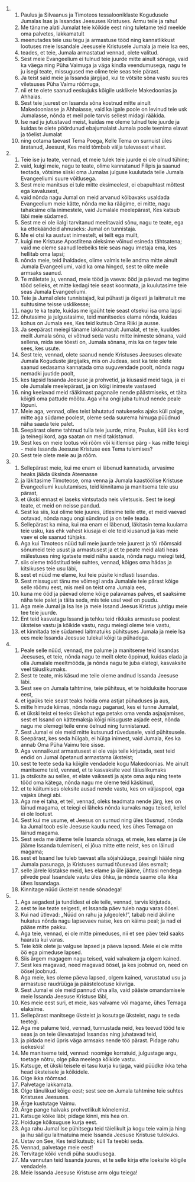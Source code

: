 <ol>
  <li>
    <ol>
      <li>Paulus ja Silvaanus ja Timoteos tessalooniklaste Kogudusele Jumalas Isas ja Issandas Jeesuses Kristuses. Armu teile ja rahu!</li>
      <li>Me täname alati Jumalat teie kõikide eest ning tuletame teid meelde oma palvetes, lakkamatult</li>
      <li>meenutades teie usu tegu ja armastuse tööd ning kannatlikkust lootuses meie Issandale Jeesusele Kristusele Jumala ja meie Isa ees,</li>
      <li>teades, et teie, Jumala armastatud vennad, olete valitud.</li>
      <li>Sest meie Evangeelium ei tulnud teie juurde mitte ainult sõnaga, vaid ka väega ning Püha Vaimuga ja väga kindla veendumusega, nagu te ju isegi teate, missugused me olime teie seas teie pärast.</li>
      <li>Ja teist said meie ja Issanda järgijad, kui te võtsite sõna vastu suures viletsuses Püha Vaimu rõõmuga,</li>
      <li>nii et te olete saanud eeskujuks kõigile usklikele Makedoonias ja Ahhaias.</li>
      <li>Sest teie juurest on Issanda sõna kostnud mitte ainult Makedooniasse ja Ahhaiasse, vaid ka igale poole on levinud teie usk Jumalasse, nõnda et meil pole tarvis sellest midagi rääkida.</li>
      <li>Ise nad ju jutustavad meist, kuidas me oleme tulnud teie juurde ja kuidas te olete pöördunud ebajumalaist Jumala poole teenima elavat ja tõelist Jumalat</li>
      <li>ning ootama taevast Tema Poega, Kelle Tema on surnuist üles äratanud, Jeesust, Kes meid tõmbab välja tulevasest vihast.</li>
    </ol>
  </li>
  <li>
    <ol>
      <li>Teie ise ju teate, vennad, et meie tulek teie juurde ei ole olnud tühine;</li>
      <li>vaid, kuigi meie, nagu te teate, olime kannatanud Filipis ja saanud teotada, võtsime siiski oma Jumalas julguse kuulutada teile Jumala Evangeeliumi suure võitlusega.</li>
      <li>Sest meie manitsus ei tule mitte eksimeelest, ei ebapuhtast mõttest ega kavalusest,</li>
      <li>vaid nõnda nagu Jumal on meid arvanud kõlbavaks usaldada Evangeelium meie kätte, nõnda me ka räägime, ei mitte, nagu tahaksime olla inimestele, vaid Jumalale meelepärast, Kes katsub läbi meie südamed.</li>
      <li>Sest me ei ole iialgi tarvitanud meelitavaid sõnu, nagu te teate, ega ka ettekäändeid ahnuseks: Jumal on tunnistaja.</li>
      <li>Me ei otsi ka austust inimestelt, ei teilt ega muilt,</li>
      <li>kuigi me Kristuse Apostlitena oleksime võinud esineda tähtsatena; vaid me oleme saanud leebeiks teie seas nagu imetaja ema, kes hellitab oma lapsi;</li>
      <li>nõnda meie, teid ihaldades, olime valmis teile andma mitte ainult Jumala Evangeeliumi, vaid ka oma hinged, sest te olite meile armsaks saanud.</li>
      <li>Te mäletate ju, vennad, meie tööd ja vaeva: ööd ja päevad me tegime tööd selleks, et mitte kedagi teie seast koormata, ja kuulutasime teie seas Jumala Evangeeliumi.</li>
      <li>Teie ja Jumal olete tunnistajad, kui pühasti ja õigesti ja laitmatult me suhtusime teisse usklikesse;</li>
      <li>nagu te ka teate, kuidas me igaüht teie seast otsekui isa oma lapsi</li>
      <li>õhutasime ja julgustasime, teid manitsedes elama nõnda, kuidas kohus on Jumala ees, Kes teid kutsub Oma Riiki ja ausse.</li>
      <li>Ja seepärast meiegi täname lakkamatult Jumalat, et teie, kuuldes meilt Jumala sõna, ei võtnud seda vastu mitte inimeste sõnana, vaid sellena, mida see tõesti on, Jumala sõnana, mis ka on tegev teie sees, kes usute.</li>
      <li>Sest teie, vennad, olete saanud nende Kristuses Jeesuses olevate Jumala Koguduste järgijaiks, mis on Judeas, sest ka teie olete saanud sedasama kannatada oma suguvendade poolt, nõnda nagu nemadki juutide poolt,</li>
      <li>kes tapsid Issanda Jeesuse ja prohvetid, ja kiusasid meid taga, ja ei ole Jumalale meelepärast, ja on kõigi inimeste vastased</li>
      <li>ning keelavad meid rääkimast paganaile nende päästmiseks, et täita kõigiti oma pattude mõõtu. Aga viha ongi juba tulnud nende peale lõpuni.</li>
      <li>Meie aga, vennad, olles teist lahutatud natukeseks ajaks küll palge, mitte aga südame poolest, oleme seda suurema himuga püüdnud näha saada teie palet.</li>
      <li>Seepärast oleme tahtnud tulla teie juurde, mina, Paulus, küll üks kord ja teinegi kord, aga saatan on meid takistanud.</li>
      <li>Sest kes on meie lootus või rõõm või kiitlemise pärg - kas mitte teiegi - meie Issanda Jeesuse Kristuse ees Tema tulemises?</li>
      <li>Sest teie olete meie au ja rõõm.</li>
    </ol>
  </li>
  <li>
    <ol>
      <li>Sellepärast meie, kui me enam ei läbenud kannatada, arvasime heaks jääda üksinda Ateenasse</li>
      <li>ja läkitasime Timoteose, oma venna ja Jumala kaastöölise Kristuse Evangeeliumi kuulutamises, teid kinnitama ja manitsema teie usu pärast,</li>
      <li>et ükski ennast ei laseks vintsutada neis viletsusis. Sest te isegi teate, et meid on neisse pandud.</li>
      <li>Sest ka siis, kui olime teie juures, ütlesime teile ette, et meid vaevad ootavad, nõnda nagu ongi sündinud ja on teile teada.</li>
      <li>Sellepärast ka mina, kui ma enam ei läbenud, läkitasin tema kuulama teie usku, kas ehk vahest kiusaja ei ole teid kiusanud ja kas meie vaev ei ole saanud tühjaks.</li>
      <li>Aga kui Timoteos nüüd tuli meie juurde teie juurest ja tõi rõõmsaid sõnumeid teie usust ja armastusest ja et te peate meid alati heas mälestuses ning igatsete meid näha saada, nõnda nagu meiegi teid,</li>
      <li>siis oleme trööstitud teie suhtes, vennad, kõiges oma hädas ja kitsikuses teie usu läbi,</li>
      <li>sest et nüüd me elame, kui teie püsite kindlasti Issandas.</li>
      <li>Sest missugust tänu me võimegi anda Jumalale teie pärast kõige selle rõõmu eest, mis meil on teist oma Jumala ees,</li>
      <li>kuna me ööd ja päevad oleme kõige palavamas palves, et saaksime näha teie palet ja täita seda, mis teie usul veel on puudu.</li>
      <li>Aga meie Jumal ja Isa Ise ja meie Issand Jeesus Kristus juhtigu meie tee teie juurde.</li>
      <li>Ent teid kasvatagu Issand ja tehku teid rikkaks armastuse poolest üksteise vastu ja kõikide vastu, nagu meiegi oleme teie vastu,</li>
      <li>et kinnitada teie südamed laitmatuiks pühitsuses Jumala ja meie Isa ees meie Issanda Jeesuse tulekul kõigi ta pühadega.</li>
    </ol>
  </li>
  <li>
    <ol>
      <li>Peale selle nüüd, vennad, me palume ja manitseme teid Issandas Jeesuses, et teie, nõnda nagu te meilt olete õppinud, kuidas elada ja olla Jumalale meeltmööda, ja nõnda nagu te juba elategi, kasvaksite veel täiuslikumaks.</li>
      <li>Sest te teate, mis käsud me teile oleme andnud Issanda Jeesuse läbi.</li>
      <li>Sest see on Jumala tahtmine, teie pühitsus, et te hoiduksite hooruse eest,</li>
      <li>et igaüks teie seast teaks hoida oma astjat pühaduses ja aus,</li>
      <li>mitte himude kiimas, nõnda nagu paganad, kes ei tunne Jumalat,</li>
      <li>et ükski teist ei teeks ülekohut ega petaks oma venda asjaajamises, sest et Issand on kättemaksja kõigi niisuguste asjade eest, nõnda nagu me olemegi teile enne öelnud ning tunnistanud.</li>
      <li>Sest Jumal ei ole meid mitte kutsunud rüvedusele, vaid pühitsusele.</li>
      <li>Seepärast, kes seda hülgab, ei hülga inimest, vaid Jumala, Kes ka annab Oma Püha Vaimu teie sisse.</li>
      <li>Aga vennalikust armastusest ei ole vaja teile kirjutada, sest teid endid on Jumal õpetanud armastama üksteist;</li>
      <li>sest te teete seda ka kõigile vendadele kogu Makedoonias. Me ainult manitseme teid, vennad, et te kasvaksite veel täiuslikumaks</li>
      <li>ja otsiksite au selles, et elate vaiksesti ja ajate oma asju ning teete tööd oma kätega, nõnda nagu me oleme teid käskinud,</li>
      <li>et te käitumises oleksite ausad nende vastu, kes on väljaspool, ega vajaks ühegi abi.</li>
      <li>Aga me ei taha, et teil, vennad, oleks teadmata nende järg, kes on läinud magama, et teiegi ei läheks nõnda kurvaks nagu teised, kellel ei ole lootust.</li>
      <li>Sest kui me usume, et Jeesus on surnud ning üles tõusnud, nõnda ka Jumal toob esile Jeesuse kaudu need, kes ühes Temaga on läinud magama.</li>
      <li>Sest seda me ütleme teile Issanda sõnaga, et meie, kes elame ja üle jääme Issanda tulemiseni, ei jõua mitte ette neist, kes on läinud magama;</li>
      <li>sest et Issand Ise tuleb taevast alla sõjahüüuga, peaingli hääle ning Jumala pasunaga, ja Kristuses surnud tõusevad üles esmalt;</li>
      <li>selle järele kistakse meid, kes elame ja üle jääme, ühtlasi nendega pilvede peal Issandale vastu üles õhku, ja nõnda saame olla ikka ühes Issandaga.</li>
      <li>Kinnitage nüüd üksteist nende sõnadega!</li>
    </ol>
  </li>
  <li>
    <ol>
      <li>Aga aegadest ja tundidest ei ole teile, vennad, tarvis kirjutada,</li>
      <li>sest te ise teate selgesti, et Issanda päev tuleb nagu varas öösel.</li>
      <li>Kui nad ütlevad: „Nüüd on rahu ja julgeolek!”, tabab neid äkiline hukatus nõnda nagu lapsevaev naise, kes on käima peal; ja nad ei pääse mitte pakku.</li>
      <li>Aga teie, vennad, ei ole mitte pimeduses, nii et see päev teid saaks haarata kui varas.</li>
      <li>Teie kõik olete ju valguse lapsed ja päeva lapsed. Meie ei ole mitte öö ega pimeduse lapsed.</li>
      <li>Siis ärgem magagem nagu teised, vaid valvakem ja olgem kained.</li>
      <li>Sest kes magavad, need magavad öösel, ja kes joobnud on, need on öösel joobnud.</li>
      <li>Aga meie, kes oleme päeva lapsed, olgem kained, varustatud usu ja armastuse raudrüüga ja päästelootuse kiivriga.</li>
      <li>Sest Jumal ei ole meid pannud viha alla, vaid pääste omandamisele meie Issanda Jeesuse Kristuse läbi,</li>
      <li>Kes meie eest suri, et meie, kas valvame või magame, ühes Temaga elaksime.</li>
      <li>Sellepärast manitsege üksteist ja kosutage üksteist, nagu te seda teetegi.</li>
      <li>Aga me palume teid, vennad, tunnustada neid, kes teevad tööd teie seas ja on teie ülevaatajad Issandas ning juhatavad teid,</li>
      <li>ja pidada neid üpris väga armsaks nende töö pärast. Pidage rahu isekeskis!</li>
      <li>Me manitseme teid, vennad: noomige korratuid, julgustage argu, toetage nõtru, olge pika meelega kõikide vastu.</li>
      <li>Katsuge, et ükski teisele ei tasu kurja kurjaga, vaid püüdke ikka teha head üksteisele ja kõikidele.</li>
      <li>Olge ikka rõõmsad.</li>
      <li>Palvetage lakkamata.</li>
      <li>Olge tänulikud kõige eest; sest see on Jumala tahtmine teie suhtes Kristuses Jeesuses.</li>
      <li>Ärge kustutage Vaimu.</li>
      <li>Ärge pange halvaks prohvetlikult kõnelemist.</li>
      <li>Katsuge kõike läbi; pidage kinni, mis hea on.</li>
      <li>Hoiduge kõiksuguse kurja eest.</li>
      <li>Aga rahu Jumal Ise pühitsegu teid täielikult ja kogu teie vaim ja hing ja ihu säiligu laitmatuina meie Issanda Jeesuse Kristuse tulekuks.</li>
      <li>Ustav on See, Kes teid kutsub; küll Ta teebki seda.</li>
      <li>Vennad, palvetage meie eest!</li>
      <li>Tervitage kõiki vendi püha suudlusega.</li>
      <li>Ma vannutan teid Issanda juures, et te selle kirja ette loeksite kõigile vendadele.</li>
      <li>Meie Issanda Jeesuse Kristuse arm olgu teiega!</li>
    </ol>
  </li>
</ol>